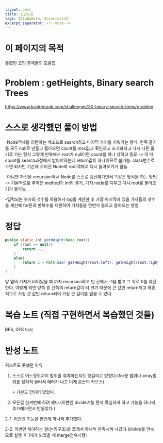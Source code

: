 ```yaml
---
layout: post
title: 오답노트
tags: [StudyNote, Incorrects]
excerpt_separator: <!--more-->
---
```


# 이 페이지의 목적

틀렸던 코딩 문제들의 모음집

<!--more-->

# Problem : getHeights, Binary search Trees

https://www.hackerrank.com/challenges/30-binary-search-trees/problem

# 스스로 생각했던 풀이 방법

-Node객체를 리턴하는 메소드로 search하고 마지막 가지를 지워가는 형식. 한쪽 줄기를 모두 null로 만들고 돌아오면 count를 max값과 확인하고 초기화하고 다시 다른 줄기로 가는 형식 그렇게 반복해서 root가 null이면 count를 하나 더하고 종료 -> 이 때 count를 search과정에서 받아야하는데 return값이 하나이므로 불가능. class변수로 두면 되지만 기존에 주어진 Node의 root객체로 다시 돌아오기가 힘듦. 

-아니면 자신을 recursion해서 Node를 스스로 갱신해가면서 똑같은 방식을 하는 방법 -> 기본적으로 주어진 method가 int라 불가, 가지 node를 지우고 다시 root로 돌아오기가 불가능.

-입력되는 숫자의 갯수를 이용해서 log를 계산한 후 가장 마지막에 있을 가지들의 갯수를 계산해 for문의 반복수를 제한하여 가지들을 한번씩 들르고 돌아오는 방법

# 정답

```java
public static int getHeight(Node root){
    if (root == null){
        return -1;
    }
    else{
        return 1 + Math.max( getHeight(root.left), getHeight(root.right) );
    }
}
```

양 옆의 가지가 비어있을 때 까지 recursion하고 빈 곳에서 -1을 받고 그 위로 0를 리턴한다. 이렇게 되면 양쪽 중 긴쪽의 return값이 더 크기 때문에 큰 값만 return되고 최종적으로 가장 큰 값만 return되어 가장 큰 길이를 얻을 수 있다.

# 복습 노트 (직접 구현하면서 복습했던 것들)

BFS, DFS 다시

# 반성 노트

퀵소트도 못했던 이유
1. 스스로 어느정도까지 범위를 줘야하는지도 헷갈리고 있었다.(for문 범위나 array범위를 정확히 몰라서 에러가 나고 이게 혼돈의 카오스)

      = 기본도 안되어 있었다.

2. 모든걸 한꺼번에 하려 했다.(이번엔 divide기능 먼저 확실하게 하고 기능을 하나씩 추가해가면서 만들었다.)

  2-1. 이번엔 기능을 한번에 하나씩 추가했다.

  2-2. 이번엔 해야하는 일(논리구조)을 쪼개서 하나씩 만족시켜 나갔다.(divide를 연속으로 실행 후 1개가 되었을 때 merge연속시행)